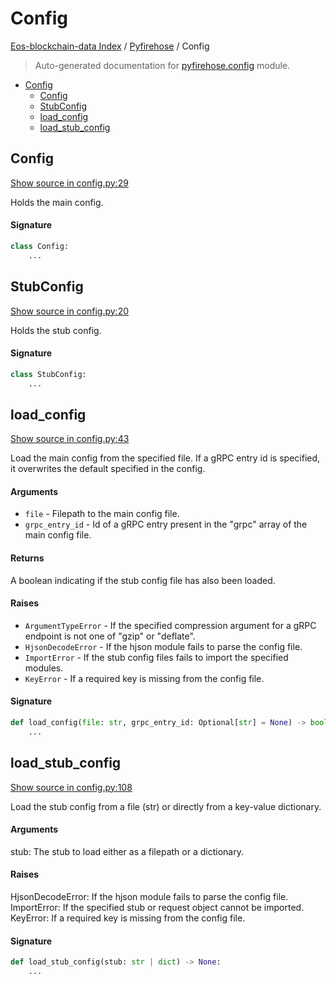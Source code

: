 # Config

[Eos-blockchain-data Index](../README.md#eos-blockchain-data-index) /
[Pyfirehose](./index.md#pyfirehose) /
Config

> Auto-generated documentation for [pyfirehose.config](https://github.com/Krow10/eos-blockchain-data/blob/main/pyfirehose/config.py) module.

- [Config](#config)
  - [Config](#config-1)
  - [StubConfig](#stubconfig)
  - [load_config](#load_config)
  - [load_stub_config](#load_stub_config)

## Config

[Show source in config.py:29](https://github.com/Krow10/eos-blockchain-data/blob/main/pyfirehose/config.py#L29)

Holds the main config.

#### Signature

```python
class Config:
    ...
```



## StubConfig

[Show source in config.py:20](https://github.com/Krow10/eos-blockchain-data/blob/main/pyfirehose/config.py#L20)

Holds the stub config.

#### Signature

```python
class StubConfig:
    ...
```



## load_config

[Show source in config.py:43](https://github.com/Krow10/eos-blockchain-data/blob/main/pyfirehose/config.py#L43)

Load the main config from the specified file. If a gRPC entry id is specified, it overwrites the default specified
in the config.

#### Arguments

- `file` - Filepath to the main config file.
- `grpc_entry_id` - Id of a gRPC entry present in the "grpc" array of the main config file.

#### Returns

A boolean indicating if the stub config file has also been loaded.

#### Raises

- `ArgumentTypeError` - If the specified compression argument for a gRPC endpoint is not one of "gzip" or "deflate".
- `HjsonDecodeError` - If the hjson module fails to parse the config file.
- `ImportError` - If the stub config files fails to import the specified modules.
- `KeyError` - If a required key is missing from the config file.

#### Signature

```python
def load_config(file: str, grpc_entry_id: Optional[str] = None) -> bool:
    ...
```



## load_stub_config

[Show source in config.py:108](https://github.com/Krow10/eos-blockchain-data/blob/main/pyfirehose/config.py#L108)

Load the stub config from a file (str) or directly from a key-value dictionary.

#### Arguments

stub:
    The stub to load either as a filepath or a dictionary.

#### Raises

HjsonDecodeError:
    If the hjson module fails to parse the config file.
ImportError:
    If the specified stub or request object cannot be imported.
KeyError:
    If a required key is missing from the config file.

#### Signature

```python
def load_stub_config(stub: str | dict) -> None:
    ...
```


